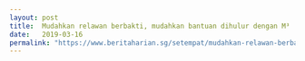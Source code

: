 ```yaml
---
layout: post
title:  Mudahkan relawan berbakti, mudahkan bantuan dihulur dengan M³
date:   2019-03-16
permalink: "https://www.beritaharian.sg/setempat/mudahkan-relawan-berbakti-mudahkan-bantuan-dihulur-dengan-m3"
---
```

